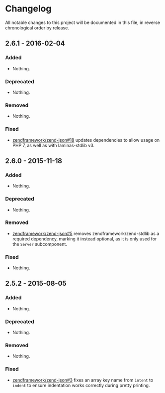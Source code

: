 # Changelog

All notable changes to this project will be documented in this file, in reverse chronological order by release.

## 2.6.1 - 2016-02-04

### Added

- Nothing.

### Deprecated

- Nothing.

### Removed

- Nothing.

### Fixed

- [zendframework/zend-json#18](https://github.com/zendframework/zend-json/pull/18) updates dependencies
  to allow usage on PHP 7, as well as with laminas-stdlib v3.

## 2.6.0 - 2015-11-18

### Added

- Nothing.

### Deprecated

- Nothing.

### Removed

- [zendframework/zend-json#5](https://github.com/zendframework/zend-json/pull/5) removes
  zendframework/zend-stdlib as a required dependency, marking it instead
  optional, as it is only used for the `Server` subcomponent.

### Fixed

- Nothing.

## 2.5.2 - 2015-08-05

### Added

- Nothing.

### Deprecated

- Nothing.

### Removed

- Nothing.

### Fixed

- [zendframework/zend-json#3](https://github.com/zendframework/zend-json/pull/3) fixes an array key
  name from `intent` to `indent` to  ensure indentation works correctly during
  pretty printing.
